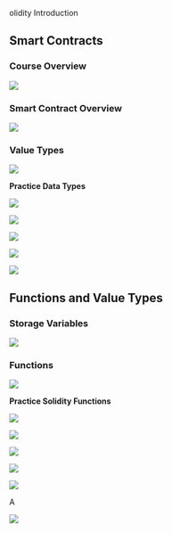 olidity Introduction

## Smart Contracts

### Course Overview

![](./Screenshot_2024-05-21_21-25-30.png)

### Smart Contract Overview

![](./Screenshot_2024-05-21_21-27-56.png)

### Value Types

![](./Screenshot_2024-05-21_21-29-25.png)

**Practice Data Types**

![](./Screenshot_2024-05-21_22-08-34.png)

![](./Screenshot_2024-05-21_22-13-16.png)

![](./Screenshot_2024-05-21_22-15-12.png)

![](./Screenshot_2024-05-21_22-19-26.png)

![](./Screenshot_2024-05-21_22-20-53.png)

## Functions and Value Types

### Storage Variables

![](./Screenshot_2024-05-21_22-22-03.png)

### Functions

![](./Screenshot_2024-05-21_22-23-15.png)

**Practice Solidity Functions**

![](./Screenshot_2024-05-21_22-37-19.png)

![](./Screenshot_2024-05-21_22-42-40.png)

![](./Screenshot_2024-05-21_22-46-49.png)

![](./Screenshot_2024-05-21_22-56-21.png)

![](./Screenshot_2024-05-21_23-01-34.png)


A

![](./Screenshot_2024-05-21_23-08-48.png)
